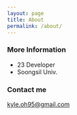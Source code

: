 ```yaml
---
layout: page
title: About
permalink: /about/
---
```


### More Information

- 23 Developer
- Soongsil Univ.

### Contact me

[kyle.oh95@gmail.com](mailto:kyle.oh95@gmail.com)
